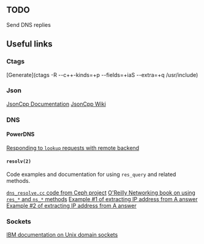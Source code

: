 ## TODO

Send DNS replies

## Useful links

### Ctags

[Generate](ctags -R --c++-kinds=+p --fields=+iaS --extra=+q /usr/include)

### Json

[JsonCpp Documentation](https://open-source-parsers.github.io/jsoncpp-docs/doxygen/index.html)
[JsonCpp Wiki](https://en.wikibooks.org/wiki/JsonCpp#Examples_of_work_with_objects_and_arrays)

### DNS

#### PowerDNS

[Responding to `lookup` requests with remote backend](https://doc.powerdns.com/authoritative/backends/remote.html#lookup)

#### `resolv(2)`

Code examples and documentation for using `res_query` and related methods.

[`dns_resolve.cc` code from Ceph project](https://github.com/ceph/ceph/blob/master/src/common/dns_resolve.cc)
[O'Reilly Networking book on using `res_*` and `ns_*` methods](https://docstore.mik.ua/orelly/networking_2ndEd/dns/ch15_02.htm)
[Example #1 of extracting IP address from A answer](https://github.com/fxstar/Linux/blob/67cfea7027e97b01bdf2030108fabee611d5b986/C/Cpluspluss/DnsRecords/DnsMx1.cpp)
[Example #2 of extracting IP address from A answer](https://oracleoam.blogspot.com/2014/08/gethostbyname-vs-resquery.html)

### Sockets

[IBM documentation on Unix domain sockets](https://www.ibm.com/support/knowledgecenter/en/SSB23S_1.1.0.14/gtpc1/unixsock.html)
